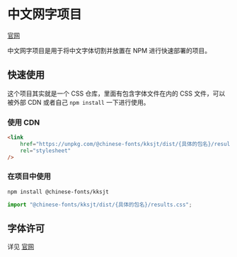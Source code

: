 # 中文网字项目

[官网](https://chinese-font.netlify.app)

中文网字项目是用于将中文字体切割并放置在 NPM 进行快速部署的项目。

## 快速使用

这个项目其实就是一个 CSS 仓库，里面有包含字体文件在内的 CSS 文件，可以被外部 CDN 或者自己 `npm install` 一下进行使用。

### 使用 CDN

```html
<link
    href="https://unpkg.com/@chinese-fonts/kksjt/dist/{具体的包名}/results.css"
    rel="stylesheet"
/>
```

### 在项目中使用

```sh
npm install @chinese-fonts/kksjt
```

```ts
import "@chinese-fonts/kksjt/dist/{具体的包名}/results.css";
```

## 字体许可

详见 [官网](https://chinese-font.netlify.app/fonts/kksjt)
